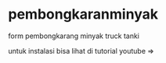 # pembongkaranminyak

form pembongkarang minyak truck tanki

untuk instalasi bisa lihat di tutorial youtube =>
